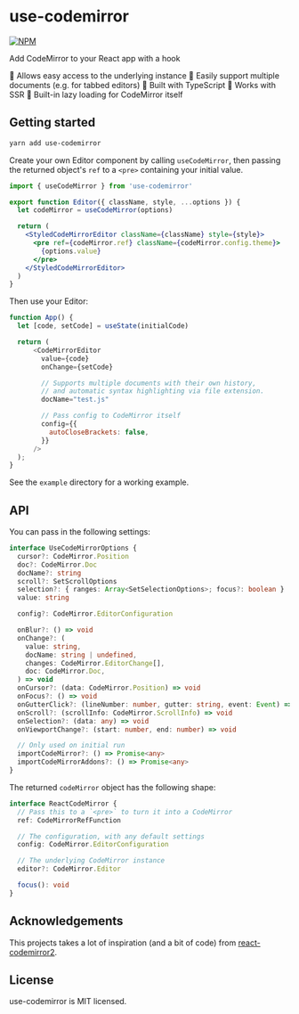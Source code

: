 # use-codemirror

<a href="https://www.npmjs.com/package/use-codemirror"><img alt="NPM" src="https://img.shields.io/npm/v/use-codemirror.svg"></a>

Add CodeMirror to your React app with a hook

📌 Allows easy access to the underlying instance
📌 Easily support multiple documents (e.g. for tabbed editors)
📌 Built with TypeScript 
📌 Works with SSR
📌 Built-in lazy loading for CodeMirror itself

## Getting started

```bash
yarn add use-codemirror
```

Create your own Editor component by calling `useCodeMirror`, then passing the returned object's `ref` to a `<pre>` containing your initial value.

```jsx
import { useCodeMirror } from 'use-codemirror'

export function Editor({ className, style, ...options }) {
  let codeMirror = useCodeMirror(options)

  return (
    <StyledCodeMirrorEditor className={className} style={style}>
      <pre ref={codeMirror.ref} className={codeMirror.config.theme}>
        {options.value}
      </pre>
    </StyledCodeMirrorEditor>
  )
}
```

Then use your Editor:

```js
function App() {
  let [code, setCode] = useState(initialCode)

  return (
      <CodeMirrorEditor
        value={code}
        onChange={setCode}

        // Supports multiple documents with their own history,
        // and automatic syntax highlighting via file extension.
        docName="test.js"

        // Pass config to CodeMirror itself
        config={{
          autoCloseBrackets: false,
        }}
      />
  );
}
```

See the `example` directory for a working example.

## API

You can pass in the following settings:

```typescript
interface UseCodeMirrorOptions {
  cursor?: CodeMirror.Position
  doc?: CodeMirror.Doc
  docName?: string
  scroll?: SetScrollOptions
  selection?: { ranges: Array<SetSelectionOptions>; focus?: boolean }
  value: string

  config?: CodeMirror.EditorConfiguration

  onBlur?: () => void
  onChange?: (
    value: string,
    docName: string | undefined,
    changes: CodeMirror.EditorChange[],
    doc: CodeMirror.Doc,
  ) => void
  onCursor?: (data: CodeMirror.Position) => void
  onFocus?: () => void
  onGutterClick?: (lineNumber: number, gutter: string, event: Event) => void
  onScroll?: (scrollInfo: CodeMirror.ScrollInfo) => void
  onSelection?: (data: any) => void
  onViewportChange?: (start: number, end: number) => void

  // Only used on initial run
  importCodeMirror?: () => Promise<any>
  importCodeMirrorAddons?: () => Promise<any>
}
```

The returned `codeMirror` object has the following shape:

```typescript
interface ReactCodeMirror {
  // Pass this to a `<pre>` to turn it into a CodeMirror
  ref: CodeMirrorRefFunction

  // The configuration, with any default settings
  config: CodeMirror.EditorConfiguration

  // The underlying CodeMirror instance
  editor?: CodeMirror.Editor

  focus(): void
}
```

## Acknowledgements

This projects takes a lot of inspiration (and a bit of code) from [react-codemirror2](https://github.com/scniro/react-codemirror2/blob/a633e7dd673ddf5bdb07e2ed664a03aa47159bfa/src/index.tsx).

## License

use-codemirror is MIT licensed.
